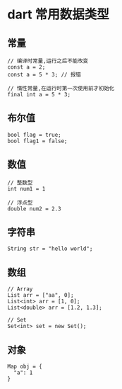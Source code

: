 
# dart 常用数据类型

## 常量

```
// 编译时常量,运行之后不能改变
const a = 2;
const a = 5 * 3; // 报错

// 惰性常量,在运行时第一次使用前才初始化
final int a = 5 * 3;
```

## 布尔值

```
bool flag = true;
bool flag1 = false;
```

## 数值

```
// 整数型
int num1 = 1

// 浮点型
double num2 = 2.3
```

## 字符串

```
String str = "hello world";
```

## 数组

```
// Array
List arr = ["aa", 0];
List<int> arr = [1, 0];
List<double> arr = [1.2, 1.3];

// Set
Set<int> set = new Set();
```

## 对象

```
Map obj = {
  "a": 1
}
```